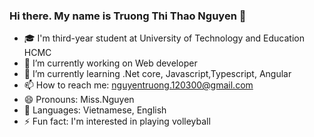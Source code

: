 ### Hi there. My name is Truong Thi Thao Nguyen 👋


- 🎓 I'm third-year student at University of Technology and Education HCMC
- 🔭 I’m currently working on Web developer
- 🌱 I’m currently learning .Net core, Javascript,Typescript, Angular
- 📫 How to reach me: nguyentruong.120300@gmail.com
- 😄 Pronouns: Miss.Nguyen
- 👩‍ Languages: Vietnamese, English
- ⚡ Fun fact: I'm interested in playing volleyball 
